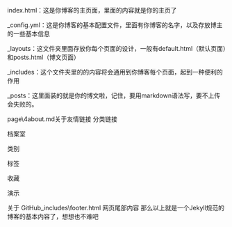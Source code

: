 index.html：这是你博客的主页面，里面的内容就是你的主页了

_config.yml：这是你博客的基本配置文件，里面有你博客的名字，以及存放博主的一些基本信息

_layouts：这文件夹里面存放你每个页面的设计，一般有default.html（默认页面）和posts.html（博文页面）

_includes：这个文件夹里的的内容将会通用到你博客每个页面，起到一种便利的作用

_posts：这里面装的就是你的博文啦，记住，要用markdown语法写，要不上传会失败的。

page\4about.md关于友情链接  分类链接

档案室

类别

标签

收藏

演示

关于
GitHub\_includes\footer.html 网页尾部内容
那么以上就是一个Jekyll规范的博客的基本内容了，想想也不难吧